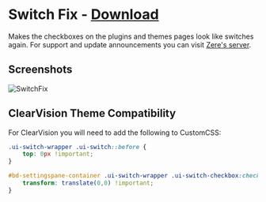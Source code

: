# Switch Fix - [Download](https://raw.githubusercontent.com/rauenzi/BetterDiscordAddons/master/Themes/SwitchFix/SwitchFix.theme.css)

Makes the checkboxes on the plugins and themes pages look like switches again. For support and update announcements you can visit [Zere's server](http://discord.zackrauen.com/).

## Screenshots
![SwitchFix](http://discord.zackrauen.com/SwitchFix/fix.png)

## ClearVision Theme Compatibility
For ClearVision you will need to add the following to CustomCSS:

```css
.ui-switch-wrapper .ui-switch::before {
    top: 0px !important;
}

#bd-settingspane-container .ui-switch-wrapper .ui-switch-checkbox:checked+.ui-switch::before {
    transform: translate(0,0) !important;
}
```

